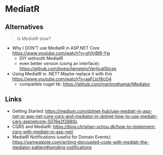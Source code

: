 # MediatR

## Alternatives

> Is MediatR slow?

- Why I DON'T use MediatR in ASP.NET Core <https://www.youtube.com/watch?v=gIVtrBtR-Yw>
  - DIY withouth MediatR
  - even better version (using an interface): <https://github.com/boeschenstein/VerticalSlices>
- Using MediatR in .NET? Maybe replace it with this <https://www.youtube.com/watch?v=aaFLtcf8cO4>
  - compatible nuget lib: <https://github.com/martinothamar/Mediator>

## Links

- Getting Started: <https://medium.com/dotnet-hub/use-mediatr-in-asp-net-or-asp-net-core-cqrs-and-mediator-in-dotnet-how-to-use-mediatr-cqrs-aspnetcore-5076e2f2880c>
- CQRS and MediatR: <https://blog.christian-schou.dk/how-to-implement-cqrs-with-mediatr-in-asp-net/>
- MediatR Notifications (useful for Domain Events): <https://samwalpole.com/writing-decoupled-code-with-mediatr-the-mediator-pattern#sending-notifications>
